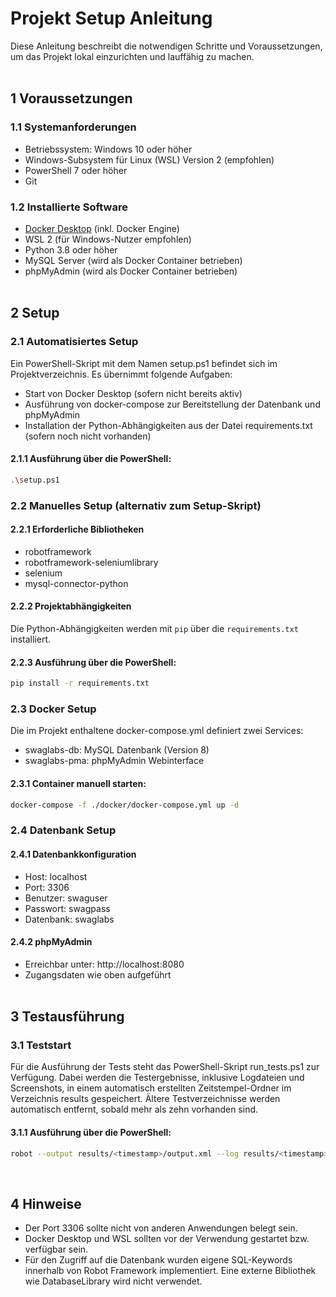 # Projekt Setup Anleitung

Diese Anleitung beschreibt die notwendigen Schritte und Voraussetzungen, um das Projekt lokal einzurichten und lauffähig zu machen.
<br><br>

## 1  Voraussetzungen

### 1.1   Systemanforderungen

- Betriebssystem: Windows 10 oder höher
- Windows-Subsystem für Linux (WSL) Version 2 (empfohlen)
- PowerShell 7 oder höher
- Git

### 1.2   Installierte Software

- [Docker Desktop](https://www.docker.com/products/docker-desktop) (inkl. Docker Engine)
- WSL 2 (für Windows-Nutzer empfohlen)
- Python 3.8 oder höher
- MySQL Server (wird als Docker Container betrieben)
- phpMyAdmin (wird als Docker Container betrieben)
<br><br>

## 2   Setup

### 2.1   Automatisiertes Setup
Ein PowerShell-Skript mit dem Namen setup.ps1 befindet sich im Projektverzeichnis. Es übernimmt folgende Aufgaben:

- Start von Docker Desktop (sofern nicht bereits aktiv)
- Ausführung von docker-compose zur Bereitstellung der Datenbank und phpMyAdmin
- Installation der Python-Abhängigkeiten aus der Datei requirements.txt (sofern noch nicht vorhanden)

#### 2.1.1   Ausführung über die PowerShell:

```bash
.\setup.ps1
```

### 2.2  Manuelles Setup (alternativ zum Setup-Skript)

#### 2.2.1    Erforderliche Bibliotheken

- robotframework
- robotframework-seleniumlibrary
- selenium
- mysql-connector-python

#### 2.2.2  Projektabhängigkeiten

Die Python-Abhängigkeiten werden mit `pip` über die `requirements.txt` installiert.

#### 2.2.3   Ausführung über die PowerShell:

```bash
pip install -r requirements.txt
```


### 2.3  Docker Setup

Die im Projekt enthaltene docker-compose.yml definiert zwei Services:

- swaglabs-db: MySQL Datenbank (Version 8)
- swaglabs-pma: phpMyAdmin Webinterface

#### 2.3.1 Container manuell starten:

```bash
docker-compose -f ./docker/docker-compose.yml up -d
```

### 2.4  Datenbank Setup

#### 2.4.1   Datenbankkonfiguration

- Host: localhost
- Port: 3306
- Benutzer: swaguser
- Passwort: swagpass
- Datenbank: swaglabs

#### 2.4.2   phpMyAdmin

- Erreichbar unter: http://localhost:8080
- Zugangsdaten wie oben aufgeführt
<br><br>

## 3 Testausführung

### 3.1  Teststart

Für die Ausführung der Tests steht das PowerShell-Skript run_tests.ps1 zur Verfügung. Dabei werden die Testergebnisse, inklusive Logdateien und Screenshots, in einem automatisch erstellten Zeitstempel-Ordner im Verzeichnis results gespeichert. Ältere Testverzeichnisse werden automatisch entfernt, sobald mehr als zehn vorhanden sind.

#### 3.1.1   Ausführung über die PowerShell:

```bash
robot --output results/<timestamp>/output.xml --log results/<timestamp>/log.html --report results/<timestamp>/report.html tests/
```
<br>

## 4 Hinweise

- Der Port 3306 sollte nicht von anderen Anwendungen belegt sein.
- Docker Desktop und WSL sollten vor der Verwendung gestartet bzw. verfügbar sein.
- Für den Zugriff auf die Datenbank wurden eigene SQL-Keywords innerhalb von Robot Framework implementiert. Eine externe Bibliothek wie DatabaseLibrary wird nicht verwendet.
